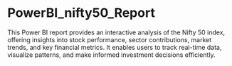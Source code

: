 # PowerBI_nifty50_Report
This Power BI report provides an interactive analysis of the Nifty 50 index, offering insights into stock performance, sector contributions, market trends, and key financial metrics. It enables users to track real-time data, visualize patterns, and make informed investment decisions efficiently.
